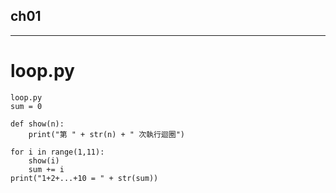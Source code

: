 
## ch01
----------------------------------------
# loop.py
```
loop.py
sum = 0

def show(n):
    print("第 " + str(n) + " 次執行迴圈")
    
for i in range(1,11):
    show(i)
    sum += i
print("1+2+...+10 = " + str(sum))

```

